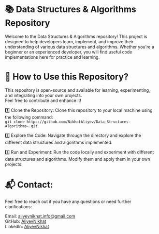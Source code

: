 # 📚 Data Structures & Algorithms Repository
Welcome to the Data Structures & Algorithms repository! This project is designed to help developers learn, implement, and improve their understanding of various data structures and algorithms. 
Whether you're a beginner or an experienced developer, you will find useful code implementations here for practice and learning.

# 🚀 How to Use this Repository?
This repository is open-source and available for learning, experimenting, and integrating into your own projects.<br>
Feel free to contribute and enhance it!

1️⃣ Clone the Repository:
Clone this repository to your local machine using the following command:<br>
`git clone https://github.com/NikhatAliyev/Data-Structures-Algorithms-.git`

2️⃣ Explore the Code:
Navigate through the directory and explore the different data structures and algorithms implemented.

3️⃣ Run and Experiment:
Run the code locally and experiment with different data structures and algorithms. Modify them and apply them in your own projects.

# 📬 Contact:
Feel free to reach out if you have any questions or need further clarifications:

Email: aliyevnikhat.info@gmail.com<br>
GitHub: [AliyevNikhat](https://github.com/AliyevNikhat)<br>
Linkedln: [AliyevNikhat](https://www.linkedin.com/in/aliyevnikhat/)
